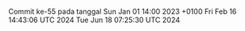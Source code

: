 Commit ke-55 pada tanggal Sun Jan 01 14:00 2023 +0100
Fri Feb 16 14:43:06 UTC 2024
Tue Jun 18 07:25:30 UTC 2024

